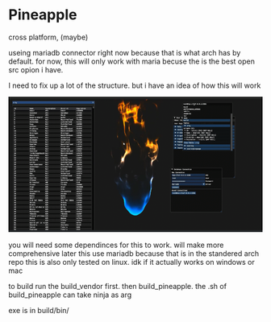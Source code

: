 # Pineapple


cross platform, (maybe)

useing mariadb connector right now because that is what arch has by default.
for now, this will only work with maria becuse the is the best open src opion i have.

I need to fix up a lot of the structure. but i have an idea of how this will work


![Screenshot of the current app](./assets/readme/Screenshot_20251015_144546.png)


you will need some dependinces for this to work.
will make more comprehensive later
this use mariadb because that is in the standered arch repo
this is also only tested on linux.
idk if it actually works on windows or mac



to build run the build_vendor first. then build_pineapple. the .sh of build_pineapple can take ninja as arg

exe is in build/bin/
